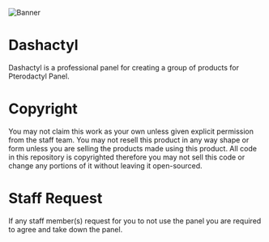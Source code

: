 ![Banner](https://i.ibb.co/4ZPt67K/20201021-233258-0000.png)
# Dashactyl
Dashactyl is a professional panel for creating a group of products for Pterodactyl Panel.
# Copyright
You may not claim this work as your own unless given explicit permission from the staff team.
You may not resell this product in any way shape or form unless you are selling the products made using this product.
All code in this repository is copyrighted therefore you may not sell this code or change any portions of it without leaving it open-sourced.
# Staff Request
If any staff member(s) request for you to not use the panel you are required to agree and take down the panel.
